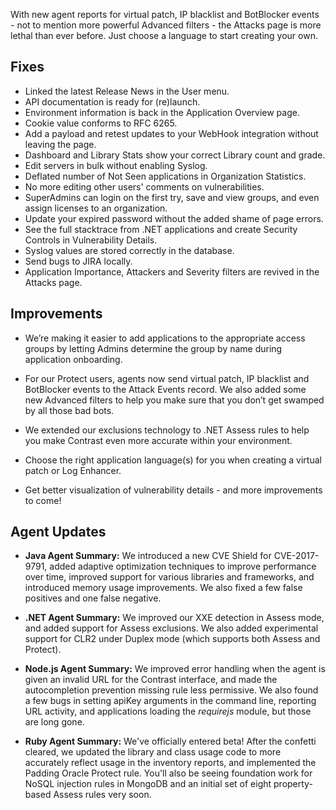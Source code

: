 <!--
title: "Contrast 3.4.2 - July 2017"
description: "Contrast 3.4.2 July 2017"
tags: "3.4.2 July Release Notes"
-->

With new agent reports for virtual patch, IP blacklist and BotBlocker events - not to mention more powerful Advanced filters - the Attacks page is more lethal than ever before. Just choose a language to start creating your own. 

## Fixes

* Linked the latest Release News in the User menu.
* API documentation is ready for (re)launch. 
* Environment information is back in the Application Overview page. 
* Cookie value conforms to RFC 6265.
* Add a payload and retest updates to your WebHook integration without leaving the page.
* Dashboard and Library Stats show your correct Library count and grade.
* Edit servers in bulk without enabling Syslog. 
* Deflated number of Not Seen applications in Organization Statistics. 
* No more editing other users' comments on vulnerabilities.
* SuperAdmins can login on the first try, save and view groups, and even assign licenses to an organization.
* Update your expired password without the added shame of page errors.
* See the full stacktrace from .NET applications and create Security Controls in Vulnerability Details.  
* Syslog values are stored correctly in the database.
* Send bugs to JIRA locally. 
* Application Importance, Attackers and Severity filters are revived in the Attacks page. 

## Improvements 

* We’re making it easier to add applications to the appropriate access groups by letting Admins determine the group by name during application onboarding.

* For our Protect users, agents now send virtual patch, IP blacklist and BotBlocker events to the Attack Events record. We also added some new Advanced filters to help you make sure that you don’t get swamped by all those bad bots.

* We extended our exclusions technology to .NET Assess rules to help you make Contrast even more accurate within your environment.

* Choose the right application language(s) for you when creating a virtual patch or Log Enhancer.

* Get better visualization of vulnerability details - and more improvements to come! 

## Agent Updates

* **Java Agent Summary:** We introduced a new CVE Shield for CVE-2017-9791, added adaptive optimization techniques to improve performance over time, improved support for various libraries and frameworks, and introduced memory usage improvements. We also fixed a few false positives and one false negative.

* **.NET Agent Summary:** We improved our XXE detection in Assess mode, and added support for Assess exclusions. We also added experimental support for CLR2 under Duplex mode (which supports both Assess and Protect).

* **Node.js Agent Summary:** We improved error handling when the agent is given an invalid URL for the Contrast interface, and made the autocompletion prevention missing rule less permissive. We also found a few bugs in setting apiKey arguments in the command line, reporting URL activity, and applications loading the *requirejs* module, but those are long gone. 

* **Ruby Agent Summary:** We've officially entered beta! After the confetti cleared, we updated the library and class usage code to more accurately reflect usage in the inventory reports, and implemented the Padding Oracle Protect rule. You'll also be seeing foundation work for NoSQL injection rules in MongoDB and an initial set of eight property-based Assess rules very soon.




